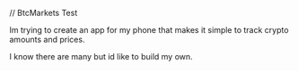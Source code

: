 // BtcMarkets Test

Im trying to create an app for my phone that makes it simple to track crypto amounts and prices.

I know there are many but id like to build my own.